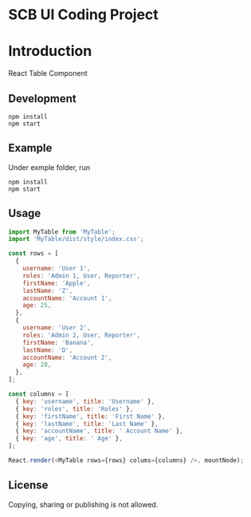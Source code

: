 # SCB UI Coding Project

# Introduction

React Table Component

## Development

```
npm install
npm start
```

## Example

Under exmple folder, run

```
npm install
npm start
```

## Usage

```js
import MyTable from 'MyTable';
import 'MyTable/dist/style/index.css';

const rows = [
  {
    username: 'User 1',
    roles: 'Admin 1, User, Reporter',
    firstName: 'Apple',
    lastName: 'Z',
    accountName: 'Account 1',
    age: 25,
  },
  {
    username: 'User 2',
    roles: 'Admin 2, User, Reporter',
    firstName: 'Banana',
    lastName: 'D',
    accountName: 'Account 2',
    age: 28,
  },
];

const columns = [
  { key: 'username', title: 'Username' },
  { key: 'roles', title: 'Roles' },
  { key: 'firstName', title: 'First Name' },
  { key: 'lastName', title: 'Last Name' },
  { key: 'accountName', title: ' Account Name' },
  { key: 'age', title: ' Age' },
];

React.render(<MyTable rows={rows} colums={columns} />, mountNode);
```

## License

Copying, sharing or publishing is not allowed.
